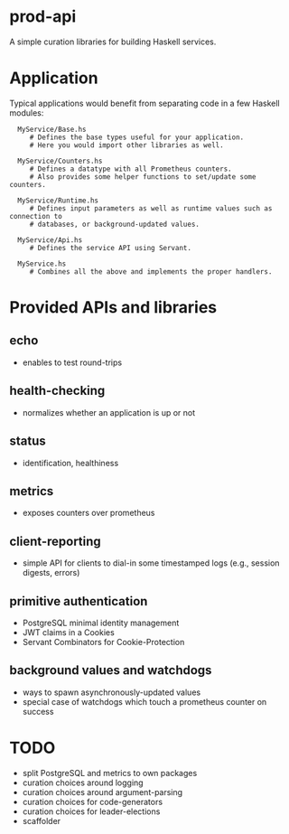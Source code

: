 prod-api
========

A simple curation libraries for building Haskell services.

# Application

Typical applications would benefit from separating code in a few Haskell
modules:

```
  MyService/Base.hs
     # Defines the base types useful for your application.
     # Here you would import other libraries as well.

  MyService/Counters.hs
     # Defines a datatype with all Prometheus counters.
     # Also provides some helper functions to set/update some counters.

  MyService/Runtime.hs
     # Defines input parameters as well as runtime values such as connection to
     # databases, or background-updated values.

  MyService/Api.hs
     # Defines the service API using Servant.

  MyService.hs
     # Combines all the above and implements the proper handlers.
```

# Provided APIs and libraries

## echo
- enables to test round-trips

## health-checking
- normalizes whether an application is up or not

## status
- identification, healthiness

## metrics
- exposes counters over prometheus

## client-reporting
- simple API for clients to dial-in some timestamped logs (e.g., session digests, errors)

## primitive authentication
- PostgreSQL minimal identity management
- JWT claims in a Cookies
- Servant Combinators for Cookie-Protection

## background values and watchdogs
- ways to spawn asynchronously-updated values
- special case of watchdogs which touch a prometheus counter on success

# TODO

- split PostgreSQL and metrics to own packages
- curation choices around logging
- curation choices around argument-parsing
- curation choices for code-generators
- curation choices for leader-elections
- scaffolder


